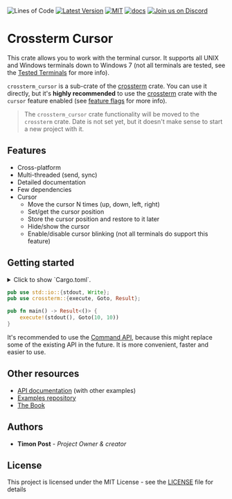 ![Lines of Code][s7] [![Latest Version][s1]][l1] [![MIT][s2]][l2] [![docs][s3]][l3] [![Join us on Discord][s5]][l5]

# Crossterm Cursor

This crate allows you to work with the terminal cursor. It supports all UNIX and Windows terminals down
to Windows 7 (not all terminals are tested, see the
[Tested Terminals](https://github.com/crossterm-rs/crossterm/blob/master/README.md#tested-terminals) for more info).


`crossterm_cursor` is a sub-crate of the [crossterm](https://crates.io/crates/crossterm) crate. You can use it
directly, but it's **highly recommended** to use the [crossterm](https://crates.io/crates/crossterm) crate with
the `cursor` feature enabled (see [feature flags](https://crossterm-rs.github.io/crossterm/docs/feature_flags.html) for more info).

> The `crossterm_cursor` crate functionality will be moved to the `crossterm` crate. Date is not set yet,
> but it doesn't make sense to start a new project with it.

## Features

- Cross-platform
- Multi-threaded (send, sync)
- Detailed documentation
- Few dependencies
- Cursor
  - Move the cursor N times (up, down, left, right)
  - Set/get the cursor position
  - Store the cursor position and restore to it later
  - Hide/show the cursor
  - Enable/disable cursor blinking (not all terminals do support this feature)

## Getting started

<details>
<summary>
Click to show `Cargo.toml`.
</summary>
```toml
[dependencies]
# All crossterm features are enabled by default.
crossterm = "0.11"
```
</details>
<p></p>

```rust
pub use std::io::{stdout, Write};  
pub use crossterm::{execute, Goto, Result};

pub fn main() -> Result<()> {
    execute!(stdout(), Goto(10, 10))
}
```

It's recommended to use the [Command API](https://crossterm-rs.github.io/crossterm/docs/command.html),
because this might replace some of the existing API in the future. It is more convenient, faster and
easier to use.

## Other resources

- [API documentation](https://docs.rs/crossterm_cursor/) (with other examples)
- [Examples repository](https://github.com/crossterm-rs/examples)
- [The Book](https://crossterm-rs.github.io/crossterm/docs/index.html)
   
## Authors

* **Timon Post** - *Project Owner & creator*

## License

This project is licensed under the MIT License - see the [LICENSE](./LICENSE) file for details

[s1]: https://img.shields.io/crates/v/crossterm_cursor.svg
[l1]: https://crates.io/crates/crossterm_cursor

[s2]: https://img.shields.io/badge/license-MIT-blue.svg
[l2]: ./LICENSE

[s3]: https://docs.rs/crossterm_cursor/badge.svg
[l3]: https://docs.rs/crossterm_cursor/

[s5]: https://img.shields.io/discord/560857607196377088.svg?logo=discord
[l5]: https://discord.gg/K4nyTDB

[s7]: https://travis-ci.org/crossterm-rs/crossterm.svg?branch=master
